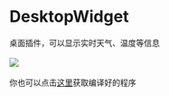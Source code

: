 # DesktopWidget
桌面插件，可以显示实时天气、温度等信息
<br><br>![](https://github.com/chen365409389/DesktopWidget/blob/master/Img/dw.bmp)
<br><br>你也可以点击[这里](https://github.com/chen365409389/DesktopWidget/raw/master/Img/DesktopWidget.exe)获取编译好的程序
